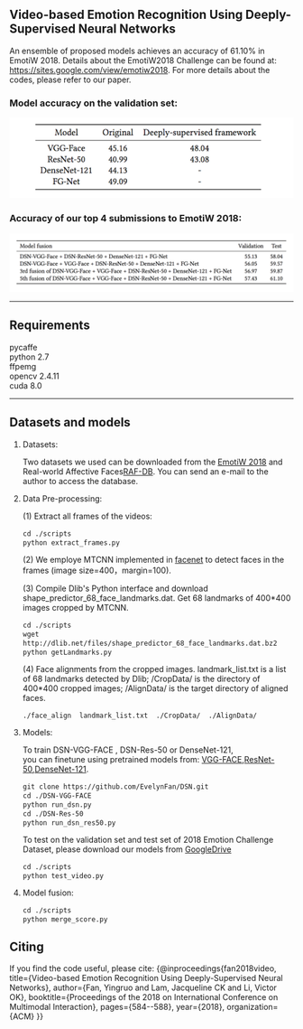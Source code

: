 ## Video-based Emotion Recognition Using Deeply-Supervised Neural Networks 
An ensemble of proposed models achieves an accuracy of 61.10% in EmotiW 2018.  Details about the EmotiW2018 Challenge can be found at: <https://sites.google.com/view/emotiw2018>. For more details about the codes, please refer to our paper.


### Model accuracy on the validation set:
![Model accuracy on the validation set](table.png)
### Accuracy of our top 4 submissions to EmotiW 2018:
![acc](table2.png)

---

## Requirements
pycaffe  
python 2.7  
ffpemg  
opencv 2.4.11  
cuda 8.0

---

## Datasets and models
1. Datasets:  

    Two datasets we used can be downloaded from the [EmotiW 2018](https://sites.google.com/view/emotiw2018) and Real-world Affective Faces[RAF-DB](http://www.whdeng.cn/RAF/model1.html,"raf"). You can send an e-mail to the author to access the database. 

2. Data Pre-processing:  

    (1) Extract all frames of the videos:
    ```
    cd ./scripts 
    python extract_frames.py  
    ```
    (2) We employe MTCNN implemented in [facenet](https://github.com/davidsandberg/facenet) to detect faces in the frames (image size=400，margin=100).
    
    (3) Compile Dlib's Python interface and download shape_predictor_68_face_landmarks.dat. Get 68 landmarks of 400*400 images cropped by MTCNN. 
    ```
    cd ./scripts 
    wget http://dlib.net/files/shape_predictor_68_face_landmarks.dat.bz2
    python getLandmarks.py
    ```
    (4) Face alignments from the cropped images. landmark_list.txt is a list of 68 landmarks detected by Dlib; /CropData/ is the directory of 400*400 cropped images; /AlignData/ is the target directory of aligned faces.
    ```
    ./face_align  landmark_list.txt  ./CropData/  ./AlignData/
    ```

3. Models:

    To train DSN-VGG-FACE , DSN-Res-50 or DenseNet-121,  
    you can finetune using pretrained models from: [VGG-FACE](http://www.robots.ox.ac.uk/~vgg/software/vgg_face/),[ResNet-50](https://github.com/KaimingHe/deep-residual-networks),[DenseNet-121](https://github.com/shicai/DenseNet-Caffe). 
    ```
    git clone https://github.com/EvelynFan/DSN.git  
    cd ./DSN-VGG-FACE  
    python run_dsn.py  
    cd ./DSN-Res-50  
    python run_dsn_res50.py
    ```

    To test on the validation set and test set of 2018 Emotion Challenge Dataset, please download our models from [GoogleDrive](https://drive.google.com/open?id=1RCPkrzJdaivDz23pGhpky91MPM0ub35I)
    ```
    cd ./scripts 
    python test_video.py  
    ```

4. Model fusion:  

    ```
    cd ./scripts 
    python merge_score.py
    ```
    

## Citing
If you find the code useful, please cite:
{@inproceedings{fan2018video,
  title={Video-based Emotion Recognition Using Deeply-Supervised Neural Networks},
  author={Fan, Yingruo and Lam, Jacqueline CK and Li, Victor OK},
  booktitle={Proceedings of the 2018 on International Conference on Multimodal Interaction},
  pages={584--588},
  year={2018},
  organization={ACM}
}}